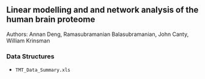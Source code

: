 ## Linear modelling and and network analysis of the human brain proteome
Authors: Annan Deng, Ramasubramanian Balasubramanian, John Canty, William Krinsman

### Data Structures
- `TMT_Data_Summary.xls`

